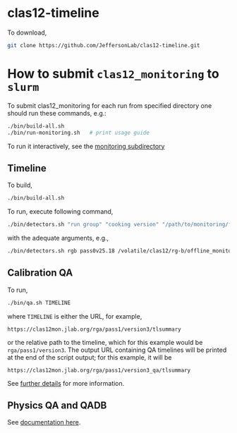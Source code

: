 # clas12-timeline

To download,
```bash
git clone https://github.com/JeffersonLab/clas12-timeline.git
```


# How to submit `clas12_monitoring` to `slurm`
To submit clas12_monitoring for each run from specified directory one should run these commands, e.g.:
```bash
./bin/build-all.sh
./bin/run-monitoring.sh   # print usage guide
```

To run it interactively, see the [monitoring subdirectory](monitoring)

##  Timeline
To build,
```bash
./bin/build-all.sh
```

To run, execute following command,

```bash
./bin/detectors.sh "run group" "cooking version" "/path/to/monitoring/files/""
```
with the adequate arguments, e.g.,
```bash
./bin/detectors.sh rgb pass0v25.18 /volatile/clas12/rg-b/offline_monitoring/pass0/v25.18/
```


## Calibration QA

To run,
```bash
./bin/qa.sh TIMELINE
```
where `TIMELINE` is either the URL, for example,
```
https://clas12mon.jlab.org/rga/pass1/version3/tlsummary
```
or the relative path to the timeline, which for this example would be `rga/pass1/version3`. The output
URL containing QA timelines will be printed at the end of the script output; for this example, it will be
```
https://clas12mon.jlab.org/rga/pass1/version3_qa/tlsummary
```

See [further details](qa-detectors/README.md) for more information.

## Physics QA and QADB

See [documentation here](qa-physics).



